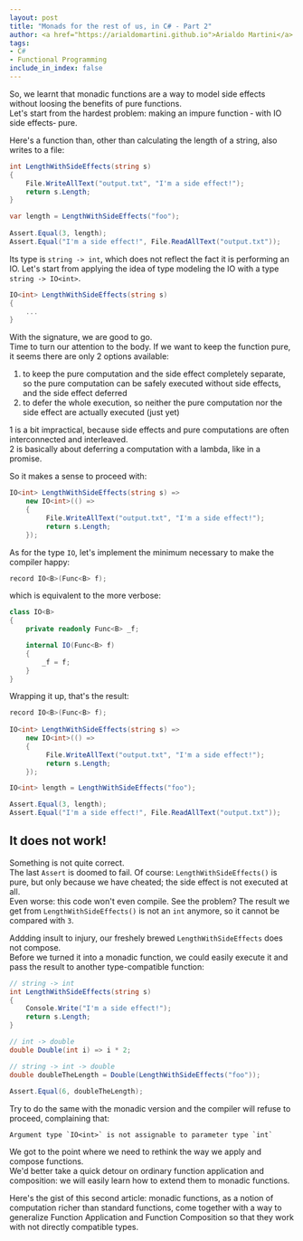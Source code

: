 ```yaml
---
layout: post
title: "Monads for the rest of us, in C# - Part 2"
author: <a href="https://arialdomartini.github.io">Arialdo Martini</a>
tags:
- C#
- Functional Programming
include_in_index: false
---
```

So, we learnt that monadic functions are a way to model side effects without loosing the benefits of pure functions.  
Let's start from the hardest problem: making an impure function &dash; with IO side effects&dash; pure.

Here's a function than, other than calculating the length of a string, also writes to a file:

```csharp
int LengthWithSideEffects(string s)
{
    File.WriteAllText("output.txt", "I'm a side effect!");
    return s.Length;
}

var length = LengthWithSideEffects("foo");
        
Assert.Equal(3, length);
Assert.Equal("I'm a side effect!", File.ReadAllText("output.txt"));
```

Its type is `string -> int`, which does not reflect the fact it is performing an IO. Let's start from applying the idea of type modeling the IO with a type `string -> IO<int>`.

```csharp
IO<int> LengthWithSideEffects(string s)
{
    ...
}
```

With the signature, we are good to go.  
Time to turn our attention to the body. If we want to keep the function pure, it seems there are only 2 options available:

1. to keep the pure computation and the side effect completely separate, so the pure computation can be safely executed without side effects, and the side effect deferred
2. to defer the whole execution, so neither the pure computation nor the side effect are actually executed (just yet)


1 is a bit impractical, because side effects and pure computations are often interconnected and interleaved.  
2 is basically about deferring a computation with a lambda, like in a promise.

So it makes a sense to proceed with:

```csharp
IO<int> LengthWithSideEffects(string s) =>
    new IO<int>(() => 
    {
         File.WriteAllText("output.txt", "I'm a side effect!");
         return s.Length;
    });
```

As for the type `IO`, let's implement the minimum necessary to make the compiler happy:

```csharp
record IO<B>(Func<B> f);
```

which is equivalent to the more verbose:

```csharp
class IO<B>
{
    private readonly Func<B> _f;

    internal IO(Func<B> f)
    {
        _f = f;
    }
}
```

Wrapping it up, that's the result:

```csharp
record IO<B>(Func<B> f);
    
IO<int> LengthWithSideEffects(string s) =>
    new IO<int>(() =>
    {
         File.WriteAllText("output.txt", "I'm a side effect!");
         return s.Length;
    });

IO<int> length = LengthWithSideEffects("foo");

Assert.Equal(3, length);
Assert.Equal("I'm a side effect!", File.ReadAllText("output.txt"));
```

## It does not work!
Something is not quite correct.  
The last `Assert` is doomed to fail. Of course: `LengthWithSideEffects()` is pure, but only because we have cheated; the side effect is not executed at all.  
Even worse: this code won't even compile. See the problem? The result we get from `LengthWithSideEffects()` is not an `int` anymore, so it cannot be compared with `3`.

Addding insult to injury, our freshely brewed `LengthWithSideEffects` does not compose.  
Before we turned it into a monadic function, we could easily execute it and pass the result to another type-compatible function:

```csharp
// string -> int
int LengthWithSideEffects(string s)
{
    Console.Write("I'm a side effect!");
    return s.Length;
}

// int -> double
double Double(int i) => i * 2;

// string -> int -> double
double doubleTheLength = Double(LengthWithSideEffects("foo"));
        
Assert.Equal(6, doubleTheLength);
```

Try to do the same with the monadic version and the compiler will refuse to proceed, complaining that:

```
Argument type `IO<int>` is not assignable to parameter type `int`
```

We got to the point where we need to rethink the way we apply and compose functions.  
We'd better take a quick detour on ordinary function application and composition: we will easily learn how to extend them to monadic functions.

Here's the gist of this second article: monadic functions, as a notion of computation richer than standard functions, come together with a way to generalize Function Application and Function Composition so that they work with not directly compatible types.
